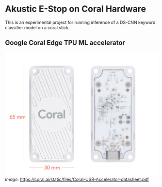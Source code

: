 # Akustic E-Stop on Coral Hardware
This is an experimental project for running inference of a DS-CNN keyword classifier model on a coral stick.

## Google Coral Edge TPU ML accelerator

![Alt text](repo_images/coral-usb-accelerator.png?raw=true "Google Coral Edge TPU ML accelerator")
_Image:_ https://coral.ai/static/files/Coral-USB-Accelerator-datasheet.pdf